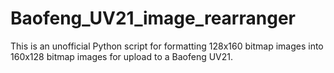 # Baofeng_UV21_image_rearranger
This is an unofficial Python script for formatting 128x160 bitmap images into 160x128 bitmap images for upload to a Baofeng UV21.
